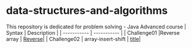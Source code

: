 # data-structures-and-algorithms

This repository is dedicated for problem solving - Java Advanced course
| Syntax | Description |
| ----------- | ----------- |
| Challenge01 |Reverse array  | [Reverse](https://github.com/rawziNael/data-structures-and-algorithms/tree/main/array-reverse)|
| Challenge02 | array-insert-shift | [title](https://www.example.com)|
